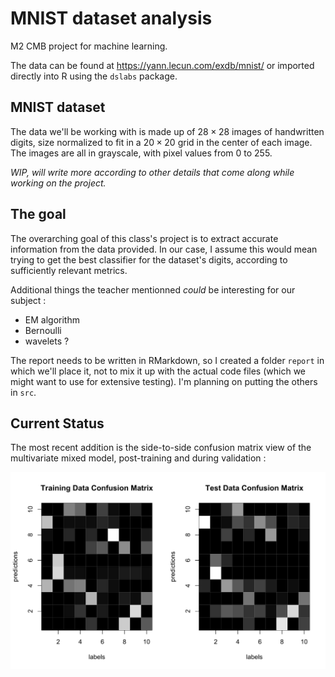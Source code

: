 # MNIST dataset analysis

M2 CMB project for machine learning.

The data can be found at https://yann.lecun.com/exdb/mnist/ or imported directly into R using the `dslabs` package.

## MNIST dataset

The data we'll be working with is made up of $28 \times 28$ images of handwritten digits, size normalized to fit in a $20 \times 20$ grid in the center of each image. 
The images are all in grayscale, with pixel values from 0 to 255. 

*WIP, will write more according to other details that come along while working on the project.*

## The goal

The overarching goal of this class's project is to extract accurate information from the data provided. In our case, I assume this would mean trying to get the best classifier for the dataset's digits, according to sufficiently relevant metrics.

Additional things the teacher mentionned *could* be interesting for our subject : 
- EM algorithm
- Bernoulli 
- wavelets ?

The report needs to be written in RMarkdown, so I created a folder `report` in which we'll place it, not to mix it up with the actual code files (which we might want to use for extensive testing). I'm planning on putting the others in `src`.


## Current Status

The most recent addition is the side-to-side confusion matrix view of the multivariate mixed model, post-training and during validation : 

![](https://github.com/ChrisMzz/MNIST-analysis/blob/main/readme_images/ConfusionMatrices.svg)



